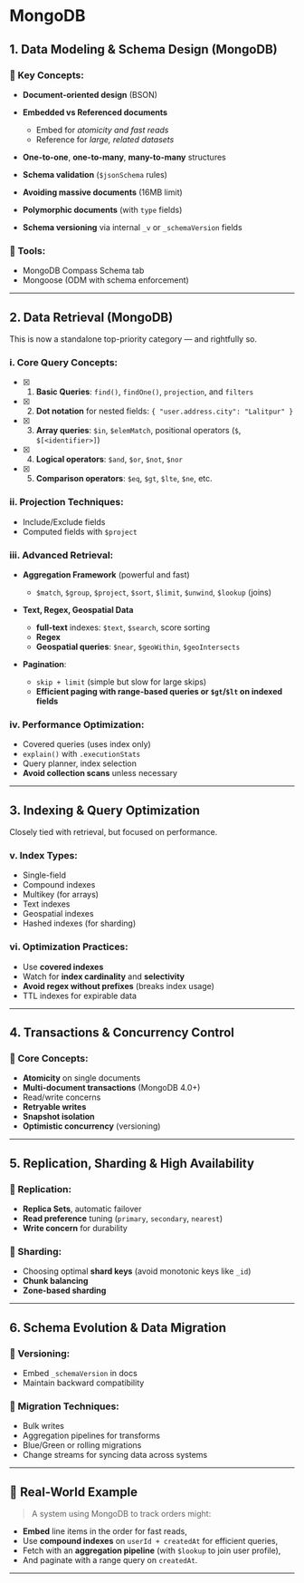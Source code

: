 # MongoDB

## 1. **Data Modeling & Schema Design (MongoDB)**

### 🔹 Key Concepts:

- **Document-oriented design** (BSON)
- **Embedded vs Referenced documents**

  - Embed for _atomicity and fast reads_
  - Reference for _large, related datasets_

- **One-to-one**, **one-to-many**, **many-to-many** structures
- **Schema validation** (`$jsonSchema` rules)
- **Avoiding massive documents** (16MB limit)
- **Polymorphic documents** (with `type` fields)
- **Schema versioning** via internal `_v` or `_schemaVersion` fields

### 🔹 Tools:

- MongoDB Compass Schema tab
- Mongoose (ODM with schema enforcement)

---

## 2. **Data Retrieval (MongoDB)**

This is now a standalone top-priority category — and rightfully so.

### i. Core Query Concepts:

- [x] 1. **Basic Queries**: `find()`, `findOne()`, `projection`, and `filters`
- [x] 2. **Dot notation** for nested fields: `{ "user.address.city": "Lalitpur" }`
- [x] 3. **Array queries**: `$in`, `$elemMatch`, positional operators (`$`, `$[<identifier>]`)
- [x] 4. **Logical operators**: `$and`, `$or`, `$not`, `$nor`
- [x] 5. **Comparison operators**: `$eq`, `$gt`, `$lte`, `$ne`, etc.

### ii. Projection Techniques:

- Include/Exclude fields
- Computed fields with `$project`

### iii. Advanced Retrieval:

- **Aggregation Framework** (powerful and fast)

  - `$match`, `$group`, `$project`, `$sort`, `$limit`, `$unwind`, `$lookup` (joins)

- **Text, Regex, Geospatial Data**
  - **full-text** indexes: `$text`, `$search`, score sorting
  - **Regex**
  - **Geospatial queries**: `$near`, `$geoWithin`, `$geoIntersects`
- **Pagination**:

  - `skip + limit` (simple but slow for large skips)
  - **Efficient paging with range-based queries or `$gt`/`$lt` on indexed fields**

### iv. Performance Optimization:

- Covered queries (uses index only)
- `explain()` with `.executionStats`
- Query planner, index selection
- **Avoid collection scans** unless necessary

---

## 3. **Indexing & Query Optimization**

Closely tied with retrieval, but focused on performance.

### v. Index Types:

- Single-field
- Compound indexes
- Multikey (for arrays)
- Text indexes
- Geospatial indexes
- Hashed indexes (for sharding)

### vi. Optimization Practices:

- Use **covered indexes**
- Watch for **index cardinality** and **selectivity**
- **Avoid regex without prefixes** (breaks index usage)
- TTL indexes for expirable data

---

## 4. **Transactions & Concurrency Control**

### 🔹 Core Concepts:

- **Atomicity** on single documents
- **Multi-document transactions** (MongoDB 4.0+)
- Read/write concerns
- **Retryable writes**
- **Snapshot isolation**
- **Optimistic concurrency** (versioning)

---

## 5. **Replication, Sharding & High Availability**

### 🔹 Replication:

- **Replica Sets**, automatic failover
- **Read preference** tuning (`primary`, `secondary`, `nearest`)
- **Write concern** for durability

### 🔹 Sharding:

- Choosing optimal **shard keys** (avoid monotonic keys like `_id`)
- **Chunk balancing**
- **Zone-based sharding**

---

## 6. **Schema Evolution & Data Migration**

### 🔹 Versioning:

- Embed `_schemaVersion` in docs
- Maintain backward compatibility

### 🔹 Migration Techniques:

- Bulk writes
- Aggregation pipelines for transforms
- Blue/Green or rolling migrations
- Change streams for syncing data across systems

---

## 🧠 Real-World Example

> A system using MongoDB to track orders might:

- **Embed** line items in the order for fast reads,
- Use **compound indexes** on `userId + createdAt` for efficient queries,
- Fetch with an **aggregation pipeline** (with `$lookup` to join user profile),
- And paginate with a range query on `createdAt`.

---
